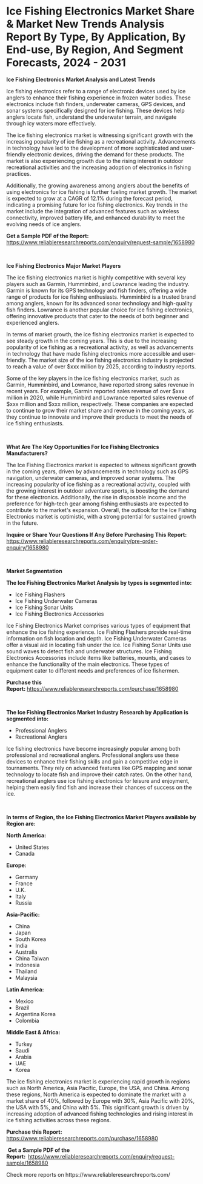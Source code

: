<p><h1>Ice Fishing Electronics Market Share & Market New Trends Analysis Report By Type, By Application, By End-use, By Region, And Segment Forecasts, 2024 - 2031</h1></p><p><strong>Ice Fishing Electronics Market Analysis and Latest Trends</strong></p>
<p><p>Ice fishing electronics refer to a range of electronic devices used by ice anglers to enhance their fishing experience in frozen water bodies. These electronics include fish finders, underwater cameras, GPS devices, and sonar systems specifically designed for ice fishing. These devices help anglers locate fish, understand the underwater terrain, and navigate through icy waters more effectively.</p><p>The ice fishing electronics market is witnessing significant growth with the increasing popularity of ice fishing as a recreational activity. Advancements in technology have led to the development of more sophisticated and user-friendly electronic devices, driving the demand for these products. The market is also experiencing growth due to the rising interest in outdoor recreational activities and the increasing adoption of electronics in fishing practices.</p><p>Additionally, the growing awareness among anglers about the benefits of using electronics for ice fishing is further fueling market growth. The market is expected to grow at a CAGR of 12.1% during the forecast period, indicating a promising future for ice fishing electronics. Key trends in the market include the integration of advanced features such as wireless connectivity, improved battery life, and enhanced durability to meet the evolving needs of ice anglers.</p></p>
<p><strong>Get a Sample PDF of the Report:&nbsp;</strong> <a href="https://www.reliableresearchreports.com/enquiry/request-sample/1658980">https://www.reliableresearchreports.com/enquiry/request-sample/1658980</a></p>
<p>&nbsp;</p>
<p><strong>Ice Fishing Electronics Major Market Players</strong></p>
<p><p>The ice fishing electronics market is highly competitive with several key players such as Garmin, Humminbird, and Lowrance leading the industry. Garmin is known for its GPS technology and fish finders, offering a wide range of products for ice fishing enthusiasts. Humminbird is a trusted brand among anglers, known for its advanced sonar technology and high-quality fish finders. Lowrance is another popular choice for ice fishing electronics, offering innovative products that cater to the needs of both beginner and experienced anglers.</p><p>In terms of market growth, the ice fishing electronics market is expected to see steady growth in the coming years. This is due to the increasing popularity of ice fishing as a recreational activity, as well as advancements in technology that have made fishing electronics more accessible and user-friendly. The market size of the ice fishing electronics industry is projected to reach a value of over $xxx million by 2025, according to industry reports.</p><p>Some of the key players in the ice fishing electronics market, such as Garmin, Humminbird, and Lowrance, have reported strong sales revenue in recent years. For example, Garmin reported sales revenue of over $xxx million in 2020, while Humminbird and Lowrance reported sales revenue of $xxx million and $xxx million, respectively. These companies are expected to continue to grow their market share and revenue in the coming years, as they continue to innovate and improve their products to meet the needs of ice fishing enthusiasts.</p></p>
<p>&nbsp;</p>
<p><strong>What Are The Key Opportunities For Ice Fishing Electronics Manufacturers?</strong></p>
<p><p>The Ice Fishing Electronics market is expected to witness significant growth in the coming years, driven by advancements in technology such as GPS navigation, underwater cameras, and improved sonar systems. The increasing popularity of ice fishing as a recreational activity, coupled with the growing interest in outdoor adventure sports, is boosting the demand for these electronics. Additionally, the rise in disposable income and the preference for high-tech gear among fishing enthusiasts are expected to contribute to the market's expansion. Overall, the outlook for the Ice Fishing Electronics market is optimistic, with a strong potential for sustained growth in the future.</p></p>
<p><strong>Inquire or Share Your Questions If Any Before Purchasing This Report:</strong> <a href="https://www.reliableresearchreports.com/enquiry/pre-order-enquiry/1658980">https://www.reliableresearchreports.com/enquiry/pre-order-enquiry/1658980</a></p>
<p>&nbsp;</p>
<p><strong>Market Segmentation</strong></p>
<p><strong>The Ice Fishing Electronics Market Analysis by types is segmented into:</strong></p>
<p><ul><li>Ice Fishing Flashers</li><li>Ice Fishing Underwater Cameras</li><li>Ice Fishing Sonar Units</li><li>Ice Fishing Electronics Accessories</li></ul></p>
<p><p>Ice Fishing Electronics Market comprises various types of equipment that enhance the ice fishing experience. Ice Fishing Flashers provide real-time information on fish location and depth. Ice Fishing Underwater Cameras offer a visual aid in locating fish under the ice. Ice Fishing Sonar Units use sound waves to detect fish and underwater structures. Ice Fishing Electronics Accessories include items like batteries, mounts, and cases to enhance the functionality of the main electronics. These types of equipment cater to different needs and preferences of ice fishermen.</p></p>
<p><strong>Purchase this Report:&nbsp;</strong><a href="https://www.reliableresearchreports.com/purchase/1658980">https://www.reliableresearchreports.com/purchase/1658980</a></p>
<p>&nbsp;</p>
<p><strong>The Ice Fishing Electronics Market Industry Research by Application is segmented into:</strong></p>
<p><ul><li>Professional Anglers</li><li>Recreational Anglers</li></ul></p>
<p><p>Ice fishing electronics have become increasingly popular among both professional and recreational anglers. Professional anglers use these devices to enhance their fishing skills and gain a competitive edge in tournaments. They rely on advanced features like GPS mapping and sonar technology to locate fish and improve their catch rates. On the other hand, recreational anglers use ice fishing electronics for leisure and enjoyment, helping them easily find fish and increase their chances of success on the ice.</p></p>
<p>&nbsp;</p>
<p><strong>In terms of Region, the Ice Fishing Electronics Market Players available by Region are:</strong></p>
<p>
    <p> <strong> North America: </strong>
        <ul>
            <li>United States</li>
            <li>Canada</li>
        </ul>
        </p> 
    <p> <strong> Europe: </strong>
        <ul>
            <li>Germany</li>
            <li>France</li>
            <li>U.K.</li>
            <li>Italy</li>
            <li>Russia</li>
        </ul>
        </p> 
    <p> <strong> Asia-Pacific: </strong>
        <ul>
            <li>China</li>
            <li>Japan</li>
            <li>South Korea</li>
            <li>India</li>
            <li>Australia</li>
            <li>China Taiwan</li>
            <li>Indonesia</li>
            <li>Thailand</li>
            <li>Malaysia</li>
        </ul>
        </p> 
    <p> <strong> Latin America: </strong>
        <ul>
            <li>Mexico</li>
            <li>Brazil</li>
            <li>Argentina Korea</li>
            <li>Colombia</li>
        </ul>
        </p> 
    <p> <strong> Middle East & Africa: </strong>
        <ul>
            <li>Turkey</li>
            <li>Saudi</li>
            <li>Arabia</li>
            <li>UAE</li>
            <li>Korea</li>
        </ul>
    </p>
    </p>
<p><p>The ice fishing electronics market is experiencing rapid growth in regions such as North America, Asia Pacific, Europe, the USA, and China. Among these regions, North America is expected to dominate the market with a market share of 40%, followed by Europe with 30%, Asia Pacific with 20%, the USA with 5%, and China with 5%. This significant growth is driven by increasing adoption of advanced fishing technologies and rising interest in ice fishing activities across these regions.</p></p>
<p><strong>Purchase this Report: </strong><a href="https://www.reliableresearchreports.com/purchase/1658980">https://www.reliableresearchreports.com/purchase/1658980</a></p>
<p>&nbsp;<strong>Get a Sample PDF of the Report:&nbsp;&nbsp;</strong><a href="https://www.reliableresearchreports.com/enquiry/request-sample/1658980">https://www.reliableresearchreports.com/enquiry/request-sample/1658980</a></p>
<p><strong></strong></p>
<p>Check more reports on https://www.reliableresearchreports.com/</p>